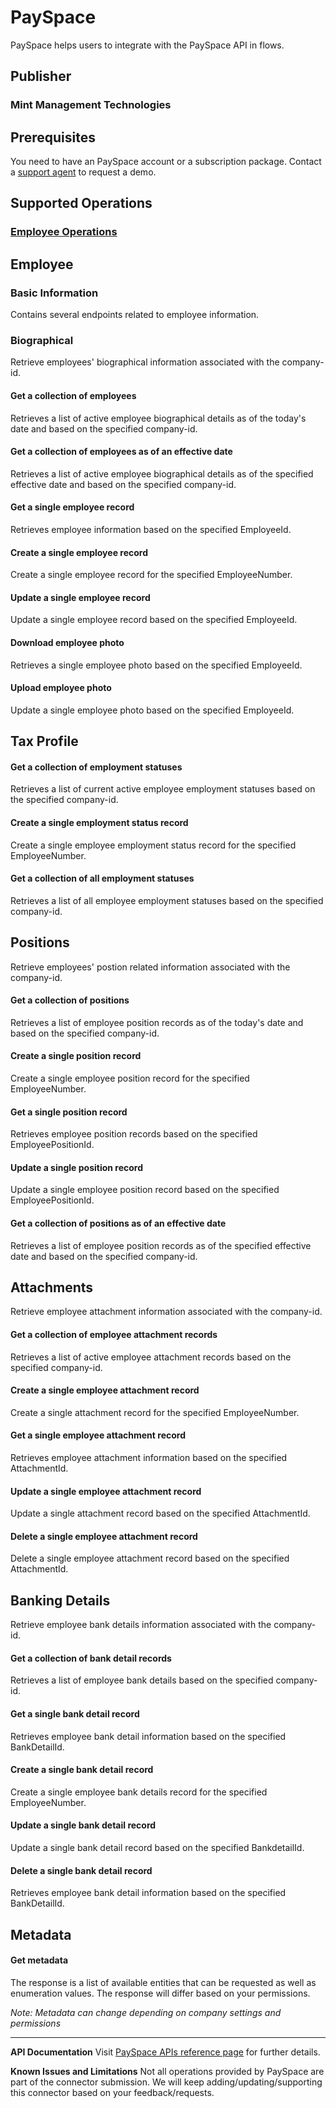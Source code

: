 
# PaySpace
PaySpace helps users to integrate with the PaySpace API in flows.

## Publisher
### Mint Management Technologies
## Prerequisites
You need to have an PaySpace account or a subscription package. Contact a [support agent](https://www.payspace.com/product-options-old/payspace-demo-request/) to request a demo.

## Supported Operations
### [Employee Operations](http://https://developer.payspace.com/#6226ba62-c7d3-49b9-ab62-6619747fe52d/  "Employee Operations")

## Employee
### Basic Information
Contains several endpoints related to employee information.

### Biographical
Retrieve employees' biographical information associated with the company-id.

#### Get a collection of employees
Retrieves a list of active employee biographical details as of the today's date and based on the specified company-id.

#### Get a collection of employees as of an effective date
Retrieves a list of active employee biographical details as of the specified effective date and based on the specified company-id.

#### Get a single employee record
Retrieves employee information based on the specified EmployeeId.

#### Create a single employee record
Create a single employee record for the specified EmployeeNumber.

#### Update a single employee record
Update a single employee record based on the specified EmployeeId.

#### Download employee photo
Retrieves a single employee photo based on the specified EmployeeId.

#### Upload employee photo
Update a single employee photo based on the specified EmployeeId.

## Tax Profile
#### Get a collection of employment statuses
Retrieves a list of current active employee employment statuses based on the specified company-id.

#### Create a single employment status record
Create a single employee employment status record for the specified EmployeeNumber.

#### Get a collection of all employment statuses
Retrieves a list of all employee employment statuses based on the specified company-id.

## Positions
Retrieve employees' postion related information associated with the company-id.

#### Get a collection of positions
Retrieves a list of employee position records as of the today's date and based on the specified company-id.

#### Create a single position record
Create a single employee position record for the specified EmployeeNumber.

#### Get a single position record
Retrieves employee position records based on the specified EmployeePositionId.

#### Update a single position record
Update a single employee position record based on the specified EmployeePositionId.

#### Get a collection of positions as of an effective date
Retrieves a list of employee position records as of the specified effective date and based on the specified company-id.

## Attachments
Retrieve employee attachment information associated with the company-id.

#### Get a collection of employee attachment records
Retrieves a list of active employee attachment records based on the specified company-id.

#### Create a single employee attachment record
Create a single attachment record for the specified EmployeeNumber.

#### Get a single employee attachment record
Retrieves employee attachment information based on the specified AttachmentId.

#### Update a single employee attachment record
Update a single attachment record based on the specified AttachmentId.

#### Delete a single employee attachment record
Delete a single employee attachment record based on the specified AttachmentId.

## Banking Details
Retrieve employee bank details information associated with the company-id.

#### Get a collection of bank detail records
Retrieves a list of employee bank details based on the specified company-id.

#### Get a single bank detail record
Retrieves employee bank detail information based on the specified BankDetailId.

#### Create a single bank detail record
Create a single employee bank details record for the specified EmployeeNumber.

#### Update a single bank detail record
Update a single bank detail record based on the specified BankdetailId.

#### Delete a single bank detail record
Retrieves employee bank detail information based on the specified BankDetailId.

## Metadata
#### Get metadata
The response is a list of available entities that can be requested as well as enumeration values. The response will differ based on your permissions.

*Note: Metadata can change depending on company settings and permissions*

------------

**API Documentation**
Visit [PaySpace APIs reference page](https://developer.payspace.com/  "PaySpace APIs reference page") for further details.

**Known Issues and Limitations**
Not all operations provided by PaySpace are part of the connector submission. We will keep adding/updating/supporting this connector based on your feedback/requests.